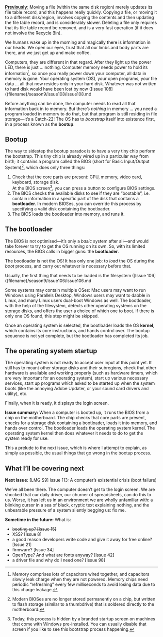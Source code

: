 [**Previously:**](https://buttondown.email/laymansguide/archive/) Moving a file (within the same disk region) merely updates its file table record, and this happens really quickly. Copying a file, or moving it to a different disk/region, involves copying the contents and then updating the file table record, and is considerably slower. Deleting a file only requires that its file table record be removed, and is a very fast operation (if it does not involve the Recycle Bin).

We humans wake up in the morning and magically there is information in our heads. We open our eyes, trust that all our limbs and body parts are there, and we just get up and make coffee.

Computers, they are different in that regard. After they light up the power LED, there is just … nothing. Computer memory needs power to hold its information[^1], so once you really power down your computer, all data in memory is gone. Your operating system (OS), your open programs, your file data … all that now resides only in your hard disk. Whatever was not written to hard disk would have been lost by now ([Issue 108]({filename}/season9/issue108/issue108.md

[^1]: Memory comprises lots of capacitors wired together, and capacitors slowly leak charge when they are not powered. Memory chips need periodic “refreshing” every few milliseconds to avoid losing data due to this charge leakage.

Before anything can be done, the computer needs to read all that information back in to memory. But there’s *nothing* in memory … you need a program loaded in memory to do that, but that program is still residing in file storage—it’s a Catch-22! The OS has to *bootstrap* itself into existence first, in a process known as the **bootup**.

## Bootup

The way to sidestep the bootup paradox is to have a very tiny chip perform the bootstrap. This tiny chip is already wired up in a particular way from birth; it contains a program called the BIOS (short for Basic Input/Output System)[^2], which does only three things:

[^2]: Modern BIOSes are no longer stored permanently on a chip, but written to flash storage (similar to a thumbdrive) that is soldered directly to the motherboard.

1. Check that the core parts are present: CPU, memory, video card, keyboard, storage disk.  
   At the BIOS screen[^3], you can press a button to configure BIOS settings.
2. The BIOS checks the available disks to see if they are “bootable”, i.e. contain information in a specific part of the disk that contains a **bootloader**. In modern BIOSes, you can override this process by specifying a valid disk containing the bootloader.
3. The BIOS loads the bootloader into memory, and runs it.

[^3]: Today, this process is hidden by a branded startup screen on machines that come with Windows pre-installed. You can usually disable that screen if you like to see this bootstrap process happening.

## The bootloader

The BIOS is not optimised—it’s only a *basic* system after all—and would take forever to try to get the OS running on its own. So, with its limited resources, the BIOS calls in bigger guns: the **bootloader**.

The bootloader is not the OS! It has only one job: to *load* the OS during the *boot* process, and carry out whatever is necessary before that.

Usually, the first thing that needs to be loaded is the filesystem ([Issue 106]({filename}/season9/issue106/issue106.md

Some systems may contain multiple OSes: Mac users may want to run Windows using Parallels Desktop, Windows users may want to dabble in Linux, and many Linux users dual-boot Windows as well. The bootloader, with the help of the filesystem, detects other operating systems on the storage disks, and offers the user a choice of which one to boot. If there is only one OS found, this step might be skipped.

Once an operating system is selected, the bootloader loads the OS **kernel**, which contains its core instructions, and hands control over. The bootup sequence is not yet complete, but the bootloader has completed its job.

## The operating system startup

The operating system is not ready to accept user input at this point yet. It still has to mount other storage disks and their subregions, check that other hardware is available and working properly (such as hardware timers, which are very important for an operating system), start up various necessary services, start up programs which asked to be started up when the system boots (like the annoying Adobe Updater, or your sound card drivers and utility), etc.

Finally, when it is ready, it displays the login screen.

**Issue summary:** When a computer is booted up, it runs the BIOS from a chip on the motherboard. The chip checks that core parts are present, checks for a storage disk containing a bootloader, loads it into memory, and hands over control. The bootloader loads the operating system kernel. The operating system kernel then does whatever it needs to do to get the system ready for use.

This a prelude to the next issue, which is where I attempt to explain, as simply as possible, the usual things that go wrong in the bootup process.

## What I’ll be covering next

**Next issue:** [LMG S9] Issue 113: A computer’s existential crisis (boot failure)

We’ve all been there. The computer doesn’t get to the login screen. We are shocked that our daily driver, our churner of spreadsheets, can do this to us. Worse, it has left us in an environment we are wholly unfamiliar with: a blinking cursor in a sea of black, cryptic text explaining nothing, and the unbearable pressure of a system silently begging us: fix me.

**Sometime in the future:** What is:

- ~~booting up? [Issue 15]~~
- XSS? [Issue 8]
- a good reason developers write code and give it away for free online? [Issue 21]
- firmware? [Issue 34]
- OpenType? And what are fonts anyway? [Issue 42]
- a driver file and why do I need one? [Issue 98]
